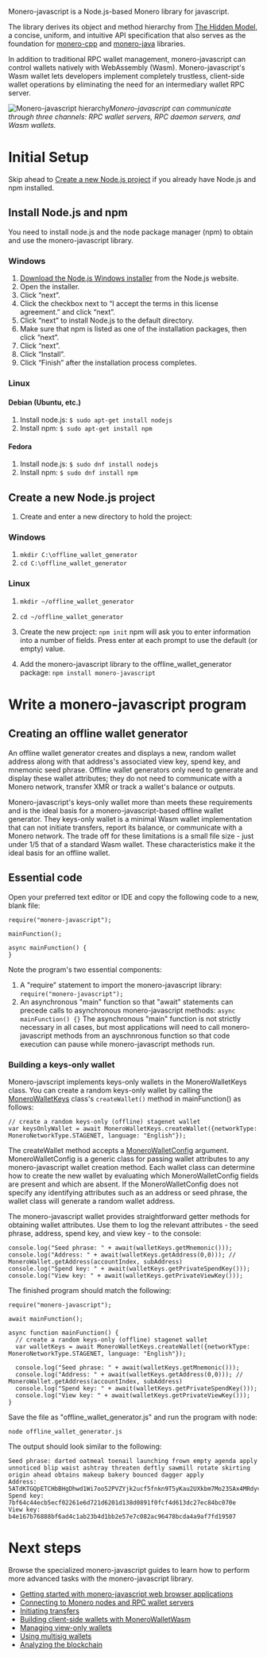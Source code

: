 Monero-javascript is a Node.js-based Monero library for javascript.

The library derives its object and method hierarchy from [The Hidden Model](https://moneroecosystem.org/monero-java/monero-spec.pdf), a concise, uniform, and intuitive API specification that also serves as the foundation for [monero-cpp](https://github.com/woodser/monero-cpp-library) and [monero-java](https://github.com/monero-ecosystem/monero-java) libraries.

In addition to traditional RPC wallet management, monero-javascript can control wallets natively with WebAssembly (Wasm). Monero-javascript's Wasm wallet lets developers implement completely trustless, client-side wallet operations by eliminating the need for an intermediary wallet RPC server.

![Monero-javascript hierarchy](img/architecture.png?raw=true)*Monero-javascript can communicate through three channels: RPC wallet servers, RPC daemon servers, and Wasm wallets.*  

# Initial Setup

Skip ahead to [Create a new Node.js project](todo) if you already have Node.js and npm installed. 

## Install Node.js and npm
You need to install node.js and the node package manager (npm) to obtain and use the monero-javascript library. 

### Windows
1. [Download the Node.js Windows installer](https://nodejs.org/en/download/) from the Node.js website.
2. Open the installer.
3. Click “next”.
4. Click the checkbox next to “I accept the terms in this license agreement.” and click “next”.
5. Click “next” to install Node.js to the default directory.
6. Make sure that npm is listed as one of the installation packages, then click “next”.
7. Click “next”.
8. Click “Install”.
9. Click “Finish” after the installation process completes.

### Linux
  #### Debian (Ubuntu, etc.)
  1. Install node.js:
    `$ sudo apt-get install nodejs`
  2. Install npm:
    `$ sudo apt-get install npm`
  #### Fedora
  1. Install node.js:
    `$ sudo dnf install nodejs`
  2. Install npm:
    `$ sudo dnf install npm`

## Create a new Node.js project

1. Create and enter a new directory to hold the project:
  ### Windows
  1. `mkdir C:\offline_wallet_generator`
  2. `cd C:\offline_wallet_generator`

  ### Linux
  1. `mkdir ~/offline_wallet_generator`
  2. `cd ~/offline_wallet_generator`
  
2. Create the new project:
  `npm init`
  npm will ask you to enter information into a number of fields. Press enter at each prompt to use the default (or empty) value.

3. Add the monero-javascript library to the offline_wallet_generator package:
  `npm install monero-javascript`

# Write a monero-javascript program
## Creating an offline wallet generator

An offline wallet generator creates and displays a new, random wallet address along with that address's associated view key, spend key, and mnemonic seed phrase. Offline wallet generators only need to generate and display these wallet attributes; they do not need to communicate with a Monero network, transfer XMR or track a wallet's balance or outputs.

Monero-javascript's keys-only wallet more than meets these requirements and is the ideal basis for a monero-javascript-based offline wallet generator. They keys-only wallet is a minimal Wasm wallet implementation that can not initiate transfers, report its balance, or communicate with a Monero network. The trade off for these limitations is a small file size - just under 1/5 that of a standard Wasm wallet. These characteristics make it the ideal basis for an offline wallet.

## Essential code

Open your preferred text editor or IDE and copy the following code to a new, blank file:

```
require("monero-javascript");

mainFunction();

async mainFunction() {
}
```

Note the program's two essential components:
1. A "require" statement to import the monero-javascript library:
`require("monero-javascript");`
2. An asynchronous "main" function so that "await" statements can precede calls to asynchronous monero-javascript methods:
`async mainFunction() {}` 
The asynchronous "main" function is not strictly necessary in all cases, but most applications will need to call monero-javascript methods from an ayschnronous function so that code execution can pause while monero-javascript methods run. 

### Building a keys-only wallet

Monero-javscript implements keys-only wallets in the MoneroWalletKeys class. You can create a random keys-only wallet by calling the [MoneroWalletKeys](monero-ecosystem.org/monero-javascript/MoneroWalletKeys.html) class's `createWallet()` method in mainFunction() as follows:
```
// create a random keys-only (offline) stagenet wallet
var keysOnlyWallet = await MoneroWalletKeys.createWallet({networkType: MoneroNetworkType.STAGENET, language: "English"});
```

The createWallet method accepts a [MoneroWalletConfig](monero-ecosystem.org/monero-javascript/MoneroWalletConfig.html) argument. MoneroWalletConfig is a generic class for passing wallet attributes to any monero-javascript wallet creation method. Each wallet class can determine how to create the new wallet by evaluating which MoneroWalletConfig fields are present and which are absent. If the MoneroWalletConfig does not specify any identifying attributes such as an address or seed phrase, the wallet class will generate a random wallet address.
<!--
---
### Why is it necessary to specify a network type for an offline wallet?

**The Three Monero Networks**
Each Monero network requires a slightly different wallet address format, so wallets are not compatible across the networks. Therefore, the Monero software needs to know which network to create a wallet _for_ in order to generate an address, a seed phrase, and private keys that are valid on that network.

There are three distinct Monero networks:
* mainnet
* stagenet
* testnet

*mainnet* is the main Monero network. XMR traded on mainnet has real-world monetary value.
*stagenet* is designed for learning how to use Monero and interact with the blockchain. Use this network for learning, experimentation, and application testing.
*testnet* is like stagenet for the Monero development team. It is meant for testing updates and additions to the Monero source code. If you are not a member of the Monero developent team then you probably have no need to use testnet.

---
-->

The monero-javascript wallet provides straightforward getter methods for obtaining wallet attributes. Use them to log the relevant attributes - the seed phrase, address, spend key, and view key - to the console:

```
console.log("Seed phrase: " + await(walletKeys.getMnemonic()));
console.log("Address: " + await(walletKeys.getAddress(0,0))); // MoneroWallet.getAddress(accountIndex, subAddress)
console.log("Spend key: " + await(walletKeys.getPrivateSpendKey()));
console.log("View key: " + await(walletKeys.getPrivateViewKey()));
```

The finished program should match the following:

```
require("monero-javascript");

await mainFunction();

async function mainFunction() {
  // create a random keys-only (offline) stagenet wallet
  var walletKeys = await MoneroWalletKeys.createWallet({networkType: MoneroNetworkType.STAGENET, language: "English"});
  
  console.log("Seed phrase: " + await(walletKeys.getMnemonic()));
  console.log("Address: " + await(walletKeys.getAddress(0,0))); // MoneroWallet.getAddress(accountIndex, subAddress)
  console.log("Spend key: " + await(walletKeys.getPrivateSpendKey()));
  console.log("View key: " + await(walletKeys.getPrivateViewKey()));
}
```
Save the file as "offline_wallet_generator.js" and run the program with node:

```
node offline_wallet_generator.js
```

The output should look similar to the following:
```
Seed phrase: darted oatmeal toenail launching frown empty agenda apply unnoticed blip waist ashtray threaten deftly sawmill rotate skirting origin ahead obtains makeup bakery bounced dagger apply
Address: 5ATdKTGQpETCHbBHgDhwd1Wi7oo52PVZYjk2ucf5fnkn9T5yKau2UXkbm7Mo23SAx4MRdyvAaVq75LY9EjSPQnorCGebFqg
Spend key: 7bf64c44ecb5ecf02261e6d721d6201d138d0891f0fcf4d613dc27ec84bc070e
View key: b4e167b76888bf6ad4c1ab23b4d1bb2e57e7c082ac96478bcda4a9af7fd19507
```

# Next steps

Browse the specialized monero-javascript guides to learn how to perform more advanced tasks with the monero-javascript library.
* [Getting started with monero-javascript web browser applications](dummy_link)
* [Connecting to Monero nodes and RPC wallet servers](dummy_link)
* [Initiating transfers](dummy_link)
* [Building client-side wallets with MoneroWalletWasm](dummy_link)
* [Managing view-only wallets](dummy_link)
* [Using multisig wallets](dummy_link)
* [Analyzing the blockchain](dummy_link)
